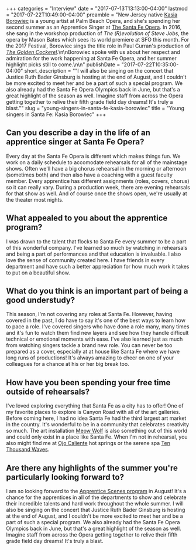 +++
categories = "Interview"
date = "2017-07-13T13:13:00-04:00"
lastmod = "2017-07-22T10:49:00-04:00"
preamble = "New Jersey native [Kasia Borowiec](/scene/people/kasia-borowiec/) is a young artist at Palm Beach Opera, and she's spending her second summer as an Apprentice Singer at [The Santa Fe Opera](/scene/companies/the-santa-fe-opera/). In 2016, she sang in the workshop production of *The (R)evolution of Steve Jobs*, the opera by Mason Bates which sees its world premiere at SFO this month. For the 2017 Festival, Borowiec sings the title role in Paul Curran's production of [*The Golden Cockerel*](https://www.santafeopera.org/operas-and-ticketing/the-golden-cockerel).\n\nBorowiec spoke with us about her respect and admiration for the work happening at Santa Fe Opera, and her summer highlight picks still to come.\n\n"
publishDate = "2017-07-22T10:35:00-04:00"
short_description = "\"I will also be singing on the concert that Justice Ruth Bader Ginsburg is hosting at the end of August, and I couldn't be more excited to meet her and be a part of such a special program. We also already had the Santa Fe Opera Olympics back in June, but that's a great highlight of the season as well. Imagine staff from across the Opera getting together to relive their fifth grade field day dreams! It's truly a blast.\""
slug = "young-singers-in-santa-fe-kasia-borowiec"
title = "Young singers in Santa Fe: Kasia Borowiec"
+++

## Can you describe a day in the life of an apprentice singer at Santa Fe Opera?

Every day at the Santa Fe Opera is different which makes things fun. We work on a daily schedule to accomodate rehearsals for all of the mainstage shows. Often we'll have a big chorus rehearsal in the morning or afternoon (sometimes both) and then also have a coaching with a guest faculty member. Every apprentice has different assignments (roles, covers, chorus) so it can really vary. During a production week, there are evening rehearsals for that show as well.  And of course once the shows open, we're usually at the theater most nights. 

## What appealed to you about the apprentice program?

I was drawn to the talent that flocks to Santa Fe every summer to be a part of this wonderful company. I've learned so much by watching in rehearsals and being a part of performances and that education is invaluable. I also love the sense of community created here. I have friends in every department and have such a better appreciation for how much work it takes to put on a beautiful show.

## What do you think is an important part of being a good understudy?

This season, I'm not covering any roles at Santa Fe. However, having covered in the past, I do have to say it's one of the best ways to learn how to pace a role.  I've covered singers who have done a role many, many times and it's fun to watch them find new layers and see how they handle difficult technical or emotional moments with ease. I've also learned just as much from watching singers tackle a brand new role. You can never be too prepared as a cover, especially at at house like Santa Fe where we have long runs of productions! It's always amazing to cheer on one of your colleagues for a chance at his or her big break too.

## How have you been spending your free time outside of rehearsals?

I've loved exploring everything that Santa Fe as a city has to offer! One of my favorite places to explore is Canyon Road with all of the art galleries. Before coming here, I had no idea Santa Fe had the third largest art market in the country. It's wonderful to be in a community that celebrates creativity so much. The art installation [Meow Wolf](https://meowwolf.com/) is also something out of this world and could only exist in a place like Santa Fe. When I'm not in rehearsal, you also might find me at [Ojo Caliente](https://www.ojospa.com/) hot springs or the serene spa [Ten Thousand Waves](https://tenthousandwaves.com/). 

## Are there any highlights of the summer you're particularly looking forward to? 
 
I am so looking forward to the [Apprentice Scenes program](https://www.santafeopera.org/operas-and-ticketing/apprentice-showcase-scenes) in August! It's a chance for the apprentices in all of the departments to show and celebrate their incredible talents and hard work throughout the whole summer. I will also be singing on the concert that Justice Ruth Bader Ginsburg is hosting at the end of August, and I couldn't be more excited to meet her and be a part of such a special program. We also already had the Santa Fe Opera Olympics back in June, but that's a great highlight of the season as well. Imagine staff from across the Opera getting together to relive their fifth grade field day dreams! It's truly a blast.
